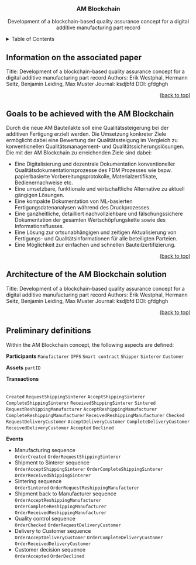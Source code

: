 <div align="center">
  <h3 align="center">AM Blockchain</h3>

  <p align="center">
    Development of a blockchain-based quality assurance concept for a digital additive manufacturing part record
    <br />
  </p>
</div>



<!-- TABLE OF CONTENTS -->
<details>
  <summary>Table of Contents</summary>
  <ol>
    <li><a href="#Information-on-the-associated-paper">Information on the associated paper</a></li>
    <li><a href="#Goals to be achieved with the AM Blockchain">Goals to be achieved with the AM Blockchain</a></li>
    <li><a href="#Architecture of the AM Blockchain solution">Architecture of the AM Blockchain solution</a></li>
    <li><a href="#Preliminary definitions">Preliminary definitions</a></li>
    <li>
      <a href="#Process documentation">Process documentation</a>
      <ul>
        <li><a href="#Create part record">Prerequisites</a></li>
        <li><a href="#Enter quality-related information">Enter quality-related information</a></li>
      </ul>
    </li>
    <li><a href="#Evaluation">Evaluation</a></li>
  </ol>
</details>



<!-- INFORMATION -->
## Information on the associated paper

Title:    Development of a blockchain-based quality assurance concept for a digital additive manufacturing part record
Authors:  Erik Westphal, Hermann Seitz, Benjamin Leiding, Max Muster
Journal:  ksdjbfd
DOI:      gfdghgh

<p align="right">(<a href="#top">back to top</a>)</p>



<!-- GOALS -->
## Goals to be achieved with the AM Blockchain

Durch die neue AM Bauteilakte soll eine Qualitätssteigerung bei der additiven Fertigung erzielt werden. Die Umsetzung konkreter Ziele ermöglicht dabei eine Bewertung der Qualitätssteigung im Vergleich zu konventionellen Qualitätsmanagement- und Qualitätssicherungslösungen. Die mit der AM Blockchain zu erreichenden Ziele sind dabei:
* Eine Digitalisierung und dezentrale Dokumentation konventioneller Qualitätsdokumentationsprozesse des FDM Prozesses wie bspw. papierbasierte Vorbereitungsprotokolle, Materialzertifikate, Bedienernachweise etc.
* Eine umsetzbare, funktionale und wirtschaftliche Alternative zu aktuell gängigen Lösungen.
* Eine kompakte Dokumentation von ML-basierten Fertigungsdatenanalysen während des Druckprozesses.
* Eine ganzheitliche, detailliert nachvollziehbare und fälschungssichere Dokumentation der gesamten Wertschöpfungskette sowie des Informationsflusses.
* Eine Lösung zur ortsunabhängigen und zeitigen Aktualisierung von Fertigungs- und Qualitätsinformationen für alle beteiligten Parteien.
* Eine Möglichkeit zur einfachen und schnellen Bauteilzertifizierung.

<p align="right">(<a href="#top">back to top</a>)</p>



<!-- ARCHITECTURE -->
## Architecture of the AM Blockchain solution

Title:    Development of a blockchain-based quality assurance concept for a digital additive manufacturing part record
Authors:  Erik Westphal, Hermann Seitz, Benjamin Leiding, Max Muster
Journal:  ksdjbfd
DOI:      gfdghgh

<p align="right">(<a href="#top">back to top</a>)</p>



<!-- PRELIMINARY DEFINITIONS -->
## Preliminary definitions

Within the AM Blockchain concept, the following aspects are defined:

**Participants**
`Manufacturer` `IPFS` `Smart contract` `Shipper` `Sinterer` `Customer`

**Assets**
`partID`

**Transactions**<br />
<br />

`Created` `RequestShippingSinterer`
`AcceptShippingSinterer` `CompleteShippingSinterer`
`ReceivedShippingSinterer` `Sintered` `RequestReshippingManufacturer`
`AcceptReshippingManufacturer` `CompleteReshippingManufacturer`
`ReceivedReshippingManufacturer` `Checked` `RequestDeliveryCustomer`
`AcceptDeliveryCustomer` `CompleteDeliveryCustomer`
`ReceivedDeliveryCustomer` `Accepted` `Declined`

**Events**<br />
* Manufacturing sequence<br />
  `OrderCreated` `OrderRequestShippingSinterer`<br />
* Shipment to Sinterer sequence<br />
  `OrderAcceptShippingSinterer` `OrderCompleteShippingSinterer` `OrderReceivedShippingSinterer`<br />
* Sintering sequence<br />
  `OrderSintered` `OrderRequestReshippingManufacturer`<br />
* Shipment back to Manufacturer sequence<br />
  `OrderAcceptReshippingManufacturer` `OrderCompleteReshippingManufacturer` `OrderReceivedReshippingManufacturer`<br />
* Quality control sequence<br />
  `OrderChecked` `OrderRequestDeliveryCustomer`<br />
* Delivery to Customer sequence<br />
  `OrderAcceptDeliveryCustomer` `OrderCompleteDeliveryCustomer` `OrderReceivedDeliveryCustomer`<br />
* Customer decision sequence<br />
  `OrderAccepted` `OrderDeclined`
